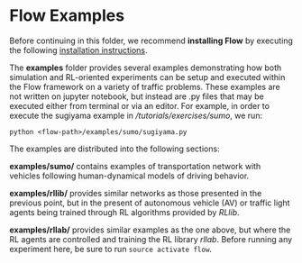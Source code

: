 # Flow Examples

Before continuing in this folder, we recommend **installing Flow** by executing 
the following [installation instructions](
https://berkeleyflow.readthedocs.io/en/latest/flow_setup.html).

The **examples** folder provides several examples demonstrating how 
both simulation and RL-oriented experiments can be setup and executed within 
the Flow framework on a variety of traffic problems. These examples are not 
written on jupyter notebook, but instead are .py files that may be executed 
either from terminal or via an editor. For example, in order to execute the 
sugiyama example in *<flow-path>/tutorials/exercises/sumo*, we run:

```shell
python <flow-path>/examples/sumo/sugiyama.py
```

The examples are distributed into the following sections:

**examples/sumo/** contains examples of transportation network with vehicles
following human-dynamical models of driving behavior.

**examples/rllib/** provides similar networks as those presented in the 
previous point, but in the present of autonomous vehicle (AV) or traffic light 
agents being trained through RL algorithms provided by *RLlib*.

**examples/rllab/** provides similar examples as the one above, but where the 
RL agents are controlled and training the RL library *rllab*. Before running 
any experiment here, be sure to run `source activate flow`.
